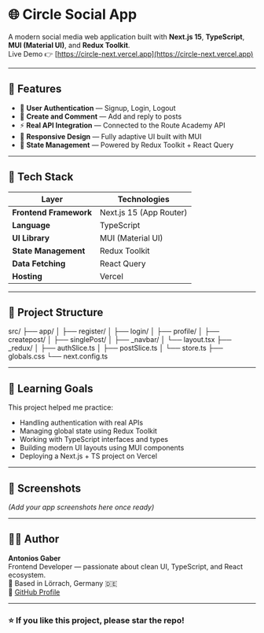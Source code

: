 
 
 
 # 🌐 Circle Social App

A modern social media web application built with **Next.js 15**, **TypeScript**, **MUI (Material UI)**, and **Redux Toolkit**.  
Live Demo 👉 [https://circle-next.vercel.app](https://circle-next.vercel.app)

---

## 🚀 Features

- 🔐 **User Authentication** — Signup, Login, Logout  
- 📝 **Create and Comment** — Add and reply to posts  
- ⚡ **Real API Integration** — Connected to the Route Academy API  
- 📱 **Responsive Design** — Fully adaptive UI built with MUI  
- 🧠 **State Management** — Powered by Redux Toolkit + React Query

---

## 🧰 Tech Stack

| Layer | Technologies |
|-------|---------------|
| **Frontend Framework** | Next.js 15 (App Router) |
| **Language** | TypeScript |
| **UI Library** | MUI (Material UI) |
| **State Management** | Redux Toolkit |
| **Data Fetching** | React Query |
| **Hosting** | Vercel |

---

## 📂 Project Structure 
src/
├── app/
│ ├── register/
│ ├── login/
│ ├── profile/
│ ├── createpost/
│ ├── singlePost/
│ ├── _navbar/
│ └── layout.tsx
├── _redux/
│ ├── authSlice.ts
│ ├── postSlice.ts
│ └── store.ts
├── globals.css
└── next.config.ts 

---

## 🧩 Learning Goals

This project helped me practice:
- Handling authentication with real APIs  
- Managing global state using Redux Toolkit  
- Working with TypeScript interfaces and types  
- Building modern UI layouts using MUI components  
- Deploying a Next.js + TS project on Vercel

---

## 📸 Screenshots

*(Add your app screenshots here once ready)*

---

## 🧑‍💻 Author

**Antonios Gaber**  
Frontend Developer — passionate about clean UI, TypeScript, and React ecosystem.  
📍 Based in Lörrach, Germany 🇩🇪  
🔗 [GitHub Profile](https://github.com/AntoniosGaber)

---

### ⭐ If you like this project, please star the repo!



 


